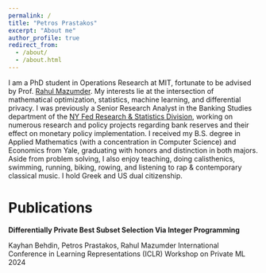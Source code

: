 ```yaml
---
permalink: /
title: "Petros Prastakos"
excerpt: "About me"
author_profile: true
redirect_from: 
  - /about/
  - /about.html
---
```

I am a PhD student in Operations Research at MIT, fortunate to be advised by Prof. [Rahul Mazumder](https://www.mit.edu/~rahulmaz/). My interests lie at the intersection of mathematical optimization, statistics, machine learning, and differential privacy. I was previously a Senior Research Analyst in the Banking Studies department of the [NY Fed Research & Statistics Division](https://www.newyorkfed.org/research), working on numerous research and policy projects regarding bank reserves and their effect on monetary policy implementation. I received my B.S. degree in Applied Mathematics (with a concentration in Computer Science) and Economics from Yale, graduating with honors and distinction in both majors. Aside from problem solving, I also enjoy teaching, doing calisthenics, swimming, running, biking, rowing, and listening to rap & contemporary classical music. I hold Greek and US dual citizenship.

# Publications
**Differentially Private Best Subset Selection Via Integer Programming** 

Kayhan Behdin, Petros Prastakos, Rahul Mazumder
International Conference in Learning Representations (ICLR) Workshop on Private ML 2024
